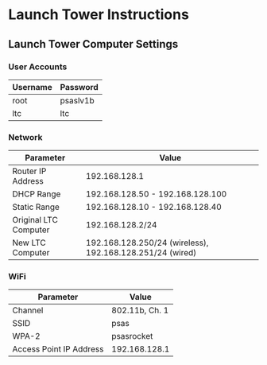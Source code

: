 # Launch Tower Instructions



## Launch Tower Computer Settings

### User Accounts

Username | Password
---------|---------
root     | psaslv1b
ltc      | ltc

### Network

Parameter | Value
----------|------
Router IP Address | 192.168.128.1
DHCP Range | 192.168.128.50 - 192.168.128.100
Static Range | 192.168.128.10 - 192.168.128.40
Original LTC Computer | 192.168.128.2/24
New LTC Computer | 192.168.128.250/24 (wireless), 192.168.128.251/24 (wired)

### WiFi

Parameter | Value
----------|------
Channel | 802.11b, Ch. 1
SSID | psas
WPA-2 |  psasrocket
Access Point IP Address | 192.168.128.1
